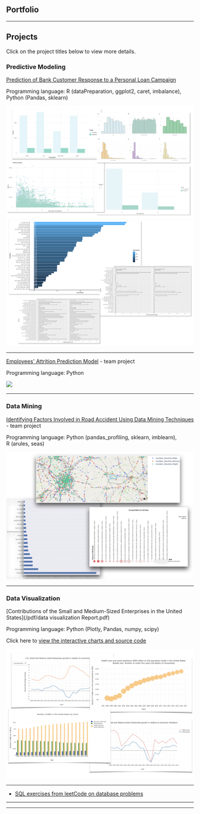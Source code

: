 ## Portfolio

---

## Projects 

Click on the project titles below to view more details.


### Predictive Modeling  

[Prediction of Bank Customer Response to a Personal Loan Campaign](/BCR_page)

Programming language: R (dataPreparation, ggplot2, caret, imbalance),  Python (Pandas, sklearn)

<img src="images/BR-charts overview.png?raw=true"/>
<img src="images/RF-charts overview.png?raw=true"/>

---

[Employees' Attrition Prediction Model](/EmpAttrition_page.md) - team project

Programming language: Python

<img src="images/ezgif.com-gif-maker.gif?raw=true"/> 

---

### Data Mining 

[Identifying Factors Involved in Road Accident Using Data Mining Techniques](/IF_page.md) - team project

Programming language: Python (pandas_profiling, sklearn, imblearn), <br> R (arules, seas) 

<img src="images/UK-charts overview.png?raw=true"/>

---

### Data Visualization 

[Contributions of the Small and Medium-Sized Enterprises in the United States](/pdf/data visualization Report.pdf)

Programming language: Python (Plotly, Pandas, numpy, scipy)

Click here to [view the interactive charts and source code](https://nbviewer.jupyter.org/github/Raghadd7/Data-Visualization/blob/master/data%20visualization%20SME.ipynb)

<img src="images/charts overview.png?raw=true"/>



---

- [SQL exercises from leetCode on database problems](https://github.com/Raghadd7/SQL)

---



---
<!-- <p style="font-size:11px">Page template forked from <a href="https://github.com/evanca/quick-portfolio">evanca</a></p> -->
<!-- Remove above link if you don't want to attibute -->

